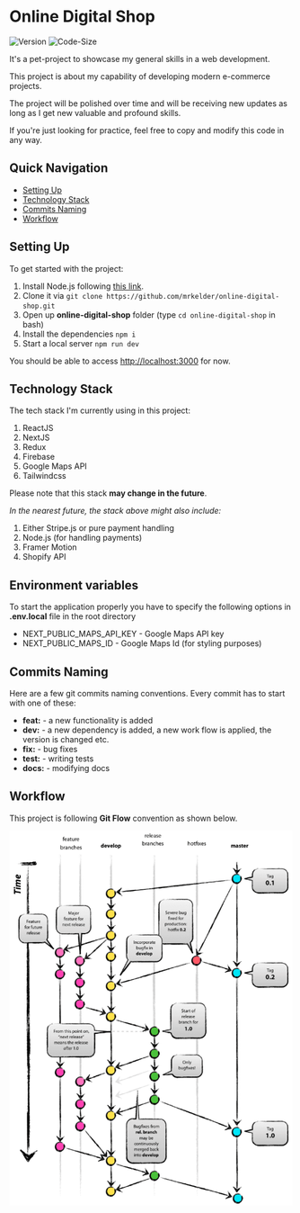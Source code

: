 # Online Digital Shop

![Version](https://img.shields.io/github/package-json/v/mrkelder/online-digital-shop?color=green)
![Code-Size](https://img.shields.io/github/languages/code-size/mrkelder/online-digital-shop)

It's a pet-project to showcase my general skills in a web development.

This project is about my capability of developing modern e-commerce projects.

The project will be polished over time and will be receiving new updates as long as I get new valuable and profound skills.

If you're just looking for practice, feel free to copy and modify this code in any way.

## Quick Navigation

- [Setting Up](#Setting-Up)
- [Technology Stack](#Technology-Stack)
- [Commits Naming](#Commits-Naming)
- [Workflow](#Workflow)

## Setting Up

To get started with the project:

1. Install Node.js following [this link](https://nodejs.org/).
2. Clone it via `git clone https://github.com/mrkelder/online-digital-shop.git`
3. Open up **online-digital-shop** folder (type `cd online-digital-shop` in bash)
4. Install the dependencies `npm i`
5. Start a local server `npm run dev`

You should be able to access [http://localhost:3000](http://localhost:3000) for now.

## Technology Stack

The tech stack I'm currently using in this project:

1. ReactJS
2. NextJS
3. Redux
4. Firebase
5. Google Maps API
6. Tailwindcss

Please note that this stack **may change in the future**.

_In the nearest future, the stack above might also include:_

1. Either Stripe.js or pure payment handling
2. Node.js (for handling payments)
3. Framer Motion
4. Shopify API

## Environment variables

To start the application properly you have to specify the following options in **.env.local** file in the root directory

- NEXT_PUBLIC_MAPS_API_KEY - Google Maps API key
- NEXT_PUBLIC_MAPS_ID - Google Maps Id (for styling purposes)

## Commits Naming

Here are a few git commits naming conventions. Every commit has to start with one of these:

- **feat:** - a new functionality is added
- **dev:** - a new dependency is added, a new work flow is applied, the version is changed etc.
- **fix:** - bug fixes
- **test:** - writing tests
- **docs:** - modifying docs

## Workflow

This project is following **Git Flow** convention as shown below.

![Git Flow](/docs/gitflow.png)
